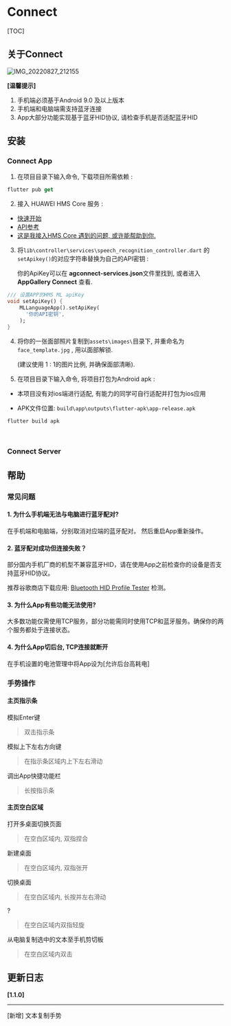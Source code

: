 # Connect

[TOC]

## 关于Connect

![IMG_20220827_212155](https://gitee.com/liuxiyuan_2022/flutter_test/raw/master/lib/assets/imgs/202208272125829.jpg)



**[温馨提示]**

1. 手机端必须基于Android 9.0 及以上版本
2. 手机端和电脑端需支持蓝牙连接
3. App大部分功能实现基于蓝牙HID协议, 请检查手机是否适配蓝牙HID



## 安装

### Connect App

1. 在项目目录下输入命令, 下载项目所需依赖 :

```dart
flutter pub get
```

2. 接入 HUAWEI HMS Core 服务 :

  - [快速开始](https://developer.huawei.com/consumer/en/doc/development/HMS-Plugin-Guides/prepare-dev-env-0000001052511642)
  - [API参考](https://developer.huawei.com/consumer/en/doc/development/HMS-Plugin-References/overview-0000001052975193?ha_source=hms1)
  - [这是我接入HMS Core 遇到的问题, 或许能帮助到你.]()

3. 将`lib\controller\services\speech_recognition_controller.dart` 的`setApikey()`的对应字符串替换为自己的API密钥 :

   你的ApiKey可以在 **agconnect-services.json**文件里找到, 或者进入 **AppGallery Connect** 查看.

```dart
/// 设置APP的HMS ML apiKey
void setApiKey() {
	MLLanguageApp().setApiKey(
      '你的API密钥',
    );
}
```

4. 将你的一张面部照片复制到`assets\images\`目录下, 并重命名为`face_template.jpg` , 用以面部解锁. 

   (建议使用 1 : 1的图片比例, 并确保面部清晰).

5. 在项目目录下输入命令, 将项目打包为Android apk :

  - 本项目没有对ios端进行适配, 有能力的同学可自行适配并打包为ios应用

  - APK文件位置: `build\app\outputs\flutter-apk\app-release.apk`

```
flutter build apk
```

​	

### Connect Server



## 帮助

### 常见问题

#### 1. 为什么手机端无法与电脑进行蓝牙配对?

在手机端和电脑端，分别取消对应端的蓝牙配对。 然后重启App重新操作。



#### 2. 蓝牙配对成功但连接失败？

部分国内手机厂商的机型不兼容蓝牙HID，请在使用App之前检查你的设备是否支持蓝牙HID协议。

推荐谷歌商店下载应用: [Bluetooth HID Profile Tester](https://play.google.com/store/apps/details?id=com.rdapps.bluetoothhidtester) 检测。



#### 3. 为什么App有些功能无法使用?

大多数功能仅需使用TCP服务，部分功能需同时使用TCP和蓝牙服务。确保你的两个服务都处于连接状态。



#### 4. 为什么App切后台, TCP连接就断开

在手机设置的电池管理中将App设为[允许后台高耗电]



### 手势操作

#### 主页指示条

模拟Enter键

> 双击指示条





模拟上下左右方向键

> 在指示条区域内上下左右滑动



调出App快捷功能栏

> 长按指示条



#### 主页空白区域

打开多桌面切换页面

> 在空白区域内, 双指捏合



新建桌面

> 在空白区域内, 双指张开



切换桌面

> 在空白区域内, 长按并左右滑动



?

> 在空白区域内双指轻旋



从电脑复制选中的文本至手机剪切板

> 在空白区域内双击





## 更新日志

**[1.1.0]**

------

[新增] 文本复制手势 

